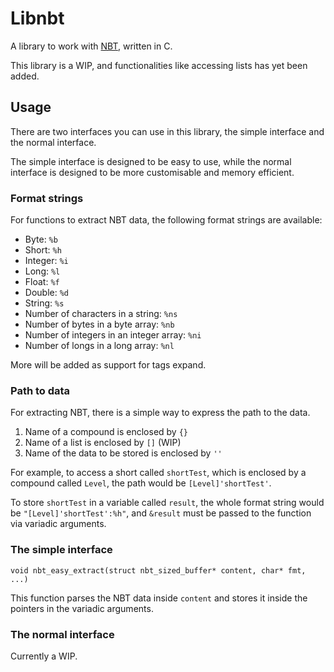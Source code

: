 # Libnbt
A library to work with [NBT](https://wiki.vg/NBT), written in C.

This library is a WIP, and functionalities like accessing lists has yet been added.

## Usage
There are two interfaces you can use in this library, the simple interface and the normal interface.

The simple interface is designed to be easy to use,
while the normal interface is designed to be more customisable and memory efficient.

### Format strings
For functions to extract NBT data, the following format strings are available:

- Byte: `%b`
- Short: `%h`
- Integer: `%i`
- Long: `%l`
- Float: `%f`
- Double: `%d`
- String: `%s`
- Number of characters in a string: `%ns`
- Number of bytes in a byte array: `%nb`
- Number of integers in an integer array: `%ni`
- Number of longs in a long array: `%nl`

More will be added as support for tags expand.

### Path to data
For extracting NBT, there is a simple way to express the path to the data.

1. Name of a compound is enclosed by `{}`
2. Name of a list is enclosed by `[]` (WIP)
3. Name of the data to be stored is enclosed by `''`

For example, to access a short called `shortTest`, which is enclosed by a compound called `Level`, the path would be `[Level]'shortTest'`.

To store `shortTest` in a variable called `result`, the whole format string would be `"[Level]'shortTest':%h"`, 
and `&result` must be passed to the function via variadic arguments.


### The simple interface

```
void nbt_easy_extract(struct nbt_sized_buffer* content, char* fmt, ...)
```

This function parses the NBT data inside `content` and stores it inside the pointers in the variadic arguments.

### The normal interface
Currently a WIP.
